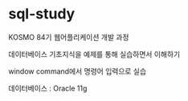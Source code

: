 # sql-study

KOSMO 84기 웹어플리케이션 개발 과정

데이터베이스 기초지식을 예제를 통해 실습하면서 이해하기

window command에서 명령어 입력으로 실습

데이터베이스 : Oracle 11g

